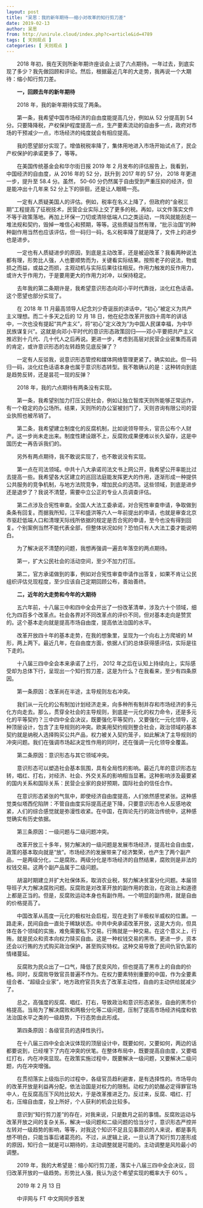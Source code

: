 ```yaml
---
layout: post
title: "吴思：我的新年期待——缩小对改革的知行剪刀差"
date: 2019-02-13
author: 吴思
from: http://unirule.cloud/index.php?c=article&id=4789
tags: [ 天则观点 ]
categories: [ 天则观点 ]
---
```


<div class="article">
 <div class="body-text">
  <p class="MsoNormal" style="text-indent:21.1pt;">
   <b>
    <span>
    </span>
   </b>
  </p>
  <p class="MsoNormal" style="text-indent:21.1pt;">
   <b>
    <span>
    </span>
   </b>
  </p>
  <p class="MsoNormal" style="text-indent:21.1pt;">
   <b>
    <span>
    </span>
   </b>
  </p>
  <p class="MsoNormal" style="text-indent:21.0pt;">
   <span>
    2018
   </span>
   年初，我在天则所新年期许座谈会上谈了六点期待。一年过去，到底实现了多少？我先做回顾和评论。然后，根据最近几年的大走势，我再说一个大期待：缩小知行剪刀差。
   <span>
   </span>
  </p>
  <p class="MsoNormal" style="text-indent:21.1pt;">
   <b>
    <span>
    </span>
   </b>
  </p>
  <p class="MsoNormal" style="text-indent:21.1pt;">
   <b>
    一，回顾去年的新年期待
    <span>
    </span>
   </b>
  </p>
  <p class="MsoNormal" style="text-indent:21.1pt;">
   <b>
    <span>
    </span>
   </b>
  </p>
  <p class="MsoNormal" style="text-indent:21.0pt;">
   <span>
    2018
   </span>
   年，我的新年期待实现了两条。
   <span>
   </span>
  </p>
  <p class="MsoNormal" style="text-indent:21.1pt;">
   <b>
    <span>
    </span>
   </b>
  </p>
  <p class="MsoNormal" style="text-indent:21.0pt;">
   第一条，我希望中国市场经济的自由度能提高几分，例如从
   <span>
    52
   </span>
   分提高到
   <span>
    54
   </span>
   分。只要降降税，产权保护程度提高一点，生产要素流动的自由多一点，政府对市场的干预减少一点，市场经济的纯度就会有相应提高。
   <span>
   </span>
  </p>
  <p class="MsoNormal" style="text-indent:21.1pt;">
   <b>
    <span>
    </span>
   </b>
  </p>
  <p class="MsoNormal" style="text-indent:21.0pt;">
   我的愿望部分实现了。增值税税率降了，集体用地进入市场开始试点了，民企产权保护的承诺更多了，等等。
   <span>
   </span>
  </p>
  <p class="MsoNormal" style="text-indent:21.1pt;">
   <b>
    <span>
    </span>
   </b>
  </p>
  <p class="MsoNormal" style="text-indent:21.0pt;">
   在美国传统基金会和华尔街日报
   <span>
    2019
   </span>
   年
   <span>
    2
   </span>
   月发布的评估报告上，我看到，中国经济的自由度，从
   <span>
    2016
   </span>
   年的
   <span>
    52
   </span>
   分，跃升到
   <span>
    2017
   </span>
   年的
   <span>
    57
   </span>
   分，
   <span>
    2018
   </span>
   年更进一步，提升至
   <span>
    58.4
   </span>
   分。虽然，
   <span>
    50-60
   </span>
   分仍然属于自由受到严重压抑的经济，但是能冲出十几年来
   <span>
    52
   </span>
   分上下的徘徊，还是让人眼睛一亮。
   <span>
   </span>
  </p>
  <p class="MsoNormal" style="text-indent:21.1pt;">
   <b>
    <span>
    </span>
   </b>
  </p>
  <p class="MsoNormal" style="text-indent:21.0pt;">
   一定有人质疑美国人的评估。例如，税率在名义上降了，但政府的“金税三期”工程提高了征税技术，民营企业实际上交了更多的税。再如，以文件落实文件不等于政策落地。再加上环保一刀切或清除低端人口之类运动，一阵风就能刮走一堆法规和契约，毁掉一堆信心和预期，等等。这些质疑当然有理，“批示治国”的种种副作用当然也应该评估，但一码归一码，名义税率降了就是降了，文件上的进步也是进步。
   <span>
   </span>
  </p>
  <p class="MsoNormal" style="text-indent:21.1pt;">
   <b>
    <span>
    </span>
   </b>
  </p>
  <p class="MsoNormal" style="text-indent:21.0pt;">
   一定也有人质疑进步的原因，到底是主动改革，还是被迫改革？我看两种说法都有理，形势比人强，人也要顺势而为，关键看实际结果。按照老子的说法，物或损之而益，或益之而损，主观动机与实际后果往往相反。作用力触发的反作用力，或许大于作用力，于是要用更大的作用力对冲，以保持稳定。
   <span>
   </span>
  </p>
  <p class="MsoNormal" style="text-indent:21.1pt;">
   <b>
    <span>
    </span>
   </b>
  </p>
  <p class="MsoNormal" style="text-indent:21.0pt;">
   去年我的第二条期许是，我希望意识形态向邓小平时代靠拢，淡化红色话语。这个愿望也部分实现了。
   <span>
   </span>
  </p>
  <p class="MsoNormal" style="text-indent:21.1pt;">
   <b>
    <span>
    </span>
   </b>
  </p>
  <p class="MsoNormal" style="text-indent:21.0pt;">
   在
   <span>
    2018
   </span>
   年
   <span>
    11
   </span>
   月最高领导人纪念刘少奇诞辰的讲话中，“初心”被定义为共产主义理想。而二十多天之后的
   <span>
    12
   </span>
   月
   <span>
    18
   </span>
   日，他在纪念改革开放四十周年的讲话中，一次也没有提起“共产主义”，将“初心”定义改为“为中国人民谋幸福，为中华民族谋复兴”。这就是向邓小平时代的意识形态政策回归——邓小平要把共产主义推迟到十几代、几十代人之后再说。更进一步，考虑到高层对民营企业密集而高调的肯定，或许意识形态的左转趋势见底反弹了？
   <span>
   </span>
  </p>
  <p class="MsoNormal" style="text-indent:21.1pt;">
   <b>
    <span>
    </span>
   </b>
  </p>
  <p class="MsoNormal" style="text-indent:21.0pt;">
   一定有人反驳我，说意识形态管控和媒体网络管理更紧了。确实如此。但一码归一码，淡化红色话语本身也属于意识形态转型。我不敢确认的是：这种转向到底是趋势反转，还是昙花一现的反弹？
   <span>
   </span>
  </p>
  <p class="MsoNormal" style="text-indent:21.1pt;">
   <b>
    <span>
    </span>
   </b>
  </p>
  <p class="MsoNormal" style="text-indent:21.0pt;">
   <span>
    2018
   </span>
   年，我的六点期待有两条没有实现。
   <span>
   </span>
  </p>
  <p class="MsoNormal" style="text-indent:21.1pt;">
   <b>
    <span>
    </span>
   </b>
  </p>
  <p class="MsoNormal" style="text-indent:21.0pt;">
   第一条，我希望别加力打压公民社会，例如让独立智库天则所能够正常运作，有一个稳定的办公场所。结果，天则所的办公室被封门了，天则咨询有限公司的营业执照也被吊销了。
   <span>
   </span>
  </p>
  <p class="MsoNormal" style="text-indent:21.1pt;">
   <b>
    <span>
    </span>
   </b>
  </p>
  <p class="MsoNormal" style="text-indent:21.0pt;">
   第二条，我希望建立制度化的反腐机制，比如说领导带头，官员公布个人财产。这一步尚未走出来。制度性建设跟不上，反腐败成果便难以长久留存，这是中国历史一再告诉我们的。
   <span>
   </span>
  </p>
  <p class="MsoNormal" style="text-indent:21.1pt;">
   <b>
    <span>
    </span>
   </b>
  </p>
  <p class="MsoNormal" style="text-indent:21.0pt;">
   另外有两点期待，我不敢说实现了，也不敢说没有实现。
   <span>
   </span>
  </p>
  <p class="MsoNormal" style="text-indent:21.1pt;">
   <b>
    <span>
    </span>
   </b>
  </p>
  <p class="MsoNormal" style="text-indent:21.0pt;">
   第一点在司法领域。中共十八大承诺司法文书上网公开，我希望公开率能比过去提高一些。我希望各大区建立的巡回法庭能发挥更大的作用，逐渐形成一种提供公共服务的竞争机制，与地方法院竞争，增加民众的选项。这些领域，到底是进步还是退步了？我说不清楚，需要中立公正的专业人员调查评估。
   <span>
   </span>
  </p>
  <p class="MsoNormal" style="text-indent:21.1pt;">
   <b>
    <span>
    </span>
   </b>
  </p>
  <p class="MsoNormal" style="text-indent:21.0pt;">
   第二点涉及合宪性审查。全国人大法工委承诺，对合宪性审查申请，争取做到条条有回复。而据我所知，江平和盛洪等六人一年前提出的申请，也就是审查北京市驱赶低端人口和清理天际线所依据的规定是否合宪的申请，至今也没有得到回复。个别案例当然不能代表全部，但整体状况如何？恐怕只有人大法工委才能说明白。
   <span>
   </span>
  </p>
  <p class="MsoNormal" style="text-indent:21.1pt;">
   <b>
    <span>
    </span>
   </b>
  </p>
  <p class="MsoNormal" style="text-indent:21.0pt;">
   为了解决说不清楚的问题，我想再强调一遍去年落空的两点期待。
   <span>
   </span>
  </p>
  <p class="MsoNormal" style="text-indent:21.1pt;">
   <b>
    <span>
    </span>
   </b>
  </p>
  <p class="MsoNormal" style="text-indent:21.0pt;">
   第一，扩大公民社会的活动空间，至少不加力打压。
   <span>
   </span>
  </p>
  <p class="MsoNormal" style="text-indent:21.1pt;">
   <b>
    <span>
    </span>
   </b>
  </p>
  <p class="MsoNormal" style="text-indent:21.0pt;">
   第二，官方承诺做到的事，例如对合宪性审查申请作出答复，如果不肯让公民组织评估兑现程度，至少应该自己定期回顾公布，善始善终。
   <span>
   </span>
  </p>
  <p class="MsoNormal" style="text-indent:21.1pt;">
   <b>
    <span>
    </span>
   </b>
  </p>
  <p class="MsoNormal" style="text-indent:21.1pt;">
   <b>
    二，近年的大走势和今年的大期待
    <span>
    </span>
   </b>
  </p>
  <p class="MsoNormal" style="text-indent:21.1pt;">
   <b>
    <span>
    </span>
   </b>
  </p>
  <p class="MsoNormal" style="text-indent:21.0pt;">
   五六年前，十八届三中和四中全会开出了一份改革清单，涉及六十个领域，细化为四百多个改革点。社会各界对不同改革点的评价不同，但对基本走向是赞赏的。这个基本走向就是提高市场自由度，提高依法治国的水平。
   <span>
   </span>
  </p>
  <p class="MsoNormal" style="text-indent:21.1pt;">
   <b>
    <span>
    </span>
   </b>
  </p>
  <p class="MsoNormal" style="text-indent:21.0pt;">
   改革开放四十年的基本走势，在我的想象里，呈现为一个向右上方爬坡的
   <span>
    M
   </span>
   形，两上两下。最近几年，在自由度方面，依据人们的总体获得感评估，实际是往下走的。
   <span>
   </span>
  </p>
  <p class="MsoNormal" style="text-indent:21.1pt;">
   <b>
    <span>
    </span>
   </b>
  </p>
  <p class="MsoNormal" style="text-indent:21.0pt;">
   十八届三四中全会本来承诺了上行，
   <span>
    2012
   </span>
   年之后在认知上持续向上，实际感受却为总体下行，呈现出一个知行剪刀差，这是为什么？在我看来，至少有四条原因。
   <span>
   </span>
  </p>
  <p class="MsoNormal" style="text-indent:21.1pt;">
   <b>
    <span>
    </span>
   </b>
  </p>
  <p class="MsoNormal" style="text-indent:21.0pt;">
   第一条原因：改革尚在半途，主导规则左右冲突。
   <span>
   </span>
  </p>
  <p class="MsoNormal" style="text-indent:21.1pt;">
   <b>
    <span>
    </span>
   </b>
  </p>
  <p class="MsoNormal" style="text-indent:21.0pt;">
   我们从一元化的公有制加计划经济走来，向多种所有制并存和市场经济的多元化方向走去。那么，贯穿全社会的主导规则，到底是一元化的权力命令，还是多元化的平等契约？三中四中全会决议，既要强化平等契约，又要强化一元化领导，这种顶层设计，包含了主导规则的冲突。欧美用契约规则整合社会，政治领域的基本契约就是纳税人选择购买公共产品，权力被关入契约笼子，如此解决了主导规则的冲突问题。我们在强调市场起决定性作用的同时，还在强调一元化领导全覆盖。
   <span>
   </span>
  </p>
  <p class="MsoNormal" style="text-indent:21.1pt;">
   <b>
    <span>
    </span>
   </b>
  </p>
  <p class="MsoNormal" style="text-indent:21.0pt;">
   第二条原因：意识形态与其它领域冲突。
   <span>
   </span>
  </p>
  <p class="MsoNormal" style="text-indent:21.1pt;">
   <b>
    <span>
    </span>
   </b>
  </p>
  <p class="MsoNormal" style="text-indent:21.0pt;">
   意识形态可以塑造社会基本氛围，具有全局性的影响。最近几年的意识形态左转，唱红、打右，对经济、社会、外交关系的影响相当显著。这种影响涉及最要紧的国内关系和国际关系：民营企业家的良好预期，国际社会的信任合作。
   <span>
   </span>
  </p>
  <p class="MsoNormal" style="text-indent:21.1pt;">
   <b>
    <span>
    </span>
   </b>
  </p>
  <p class="MsoNormal" style="text-indent:21.0pt;">
   在意识形态紧张的气氛中，即使经济自由度提高，人们依然感觉紧张。这种感觉类似塔西佗陷阱：不管自由度实际提高还是下降，只要意识形态令人反感地收紧，人们的综合感觉就是弥漫性收紧。在中国，在舆论先行的政治传统中，这种感觉确实有历史依据。
   <span>
   </span>
  </p>
  <p class="MsoNormal" style="text-indent:21.1pt;">
   <b>
    <span>
    </span>
   </b>
  </p>
  <p class="MsoNormal" style="text-indent:21.0pt;">
   第三条原因：一级问题与二级问题冲突。
   <span>
   </span>
  </p>
  <p class="MsoNormal" style="text-indent:21.1pt;">
   <b>
    <span>
    </span>
   </b>
  </p>
  <p class="MsoNormal" style="text-indent:21.0pt;">
   改革开放三十多年，努力解决的一级问题是发展市场经济，提高社会自由度，政策的基本取向就是“放”。市场经济的发展带来了经济繁荣，也产生了两个副产品，一是两级分化，二是腐败。两级分化是市场经济的自然结果，腐败则是非法的权钱交易。这两个副产品属于二级问题。
   <span>
   </span>
  </p>
  <p class="MsoNormal" style="text-indent:21.1pt;">
   <b>
    <span>
    </span>
   </b>
  </p>
  <p class="MsoNormal" style="text-indent:21.0pt;">
   胡温时期建立并扩大社保体系，取消农业税，努力解决贫富分化问题。本届领导班子大力解决腐败问题。反腐败是对改革开放的副作用的救治，在政治上和道德上都是正当的。但是，反腐败运动本身也有副作用。一个明显的副作用，就是自由的价格提高了。
   <span>
   </span>
  </p>
  <p class="MsoNormal" style="text-indent:21.1pt;">
   <b>
    <span>
    </span>
   </b>
  </p>
  <p class="MsoNormal" style="text-indent:21.0pt;">
   中国改革从高度一元化的极权社会启程，现在走到了半极权半威权的位置。一路走来，民间自由一直处于稀缺状态。中共中央承诺改革开放，这是大方向，但具体在各个领域的实施，难免需要私下交易。行贿就是一种交易。在这个意义上，行贿，就是民众和资本向权力赎买自由。这是一种权钱交易的黑市。更进一步，资本还会以行贿的方式购买政治保护，甚至购买特权。这种交易导致了民间仇官仇富的情绪蔓延。
   <span>
   </span>
  </p>
  <p class="MsoNormal" style="text-indent:21.1pt;">
   <b>
    <span>
    </span>
   </b>
  </p>
  <p class="MsoNormal" style="text-indent:21.0pt;">
   反腐败为民众出了一口气，降低了民变风险，但也提高了黑市上的自由的价格。同时，反腐败导致官员普遍不作为。在权力要素特别重要的中国，作为全要素组合者、“超级企业家”，地方政府官员失去了改革主动性，自由的主动供给就减少了。
   <span>
   </span>
  </p>
  <p class="MsoNormal" style="text-indent:21.1pt;">
   <b>
    <span>
    </span>
   </b>
  </p>
  <p class="MsoNormal" style="text-indent:21.0pt;">
   总之，高强度的反腐、唱红、打右，导致政治和意识形态紧张，自由的黑市价格提高。当局为了解决腐败和两极分化等二级问题，压制了提高市场经济纯度和依法治国水平之类的一级趋势，下行态势由此形成。
   <span>
   </span>
  </p>
  <p class="MsoNormal" style="text-indent:21.1pt;">
   <b>
    <span>
    </span>
   </b>
  </p>
  <p class="MsoNormal" style="text-indent:21.0pt;">
   第四条原因：各级官员的选择性执行。
   <span>
   </span>
  </p>
  <p class="MsoNormal" style="text-indent:21.1pt;">
   <b>
    <span>
    </span>
   </b>
  </p>
  <p class="MsoNormal" style="text-indent:21.0pt;">
   在十八届三四中全会决议体现的顶层设计中，既要如何，又要如何，两边的话都要说到，已经埋下了内在冲突的伏笔。在整体布局中，既要提高自由度，又要唱红打右，内在冲突显现。在政策实施过程中，既要解决一级问题，又要解决二级问题，内在冲突增强。
   <span>
   </span>
  </p>
  <p class="MsoNormal" style="text-indent:21.1pt;">
   <b>
    <span>
    </span>
   </b>
  </p>
  <p class="MsoNormal" style="text-indent:21.0pt;">
   在贯彻落实上级指示的过程中，各级官员趋利避害，是有选择性的。市场导向的改革开放是利益再分配，依法治国是对权力的限制。动权力的奶酪必定得罪官场中人，在反腐高压下风险比较大，于是改革推进乏力。反过来，反腐、唱红、打右，压缩自由度，投上所好，个人获利的机会比较多。
   <span>
   </span>
  </p>
  <p class="MsoNormal" style="text-indent:21.1pt;">
   <b>
    <span>
    </span>
   </b>
  </p>
  <p class="MsoNormal" style="text-indent:21.0pt;">
   意识到“知行剪刀差”的存在，对我来说，只是数月之前的事情。反腐败运动与改革开放之间的复杂关系，解决一级问题和二级问题的恰当分寸，意识形态严控并左转对一级趋势的影响，等等，对我这个知识不足且见事颇迟的人来说，都是事先想不明白，只能当事后诸葛亮的。不过，从逻辑上说，一旦认清了知行剪刀差形成的原因，知行合一就是可以期待的，主动调整就是可能的。主动调整是风险最小的调整。
   <span>
   </span>
  </p>
  <p class="MsoNormal" style="text-indent:21.1pt;">
   <b>
    <span>
    </span>
   </b>
  </p>
  <p class="MsoNormal" style="text-indent:21.0pt;">
   <span>
    2019
   </span>
   年，我的大希望是：缩小知行剪刀差，落实十八届三四中全会决议，回归改革开放的一级趋势。形势比人强，我认为这个希望实现的概率大于
   <span>
    60%
   </span>
   。
   <span>
   </span>
  </p>
  <p class="MsoNormal" style="text-indent:21.1pt;">
   <b>
    <span>
    </span>
   </b>
  </p>
  <p class="MsoNormal" style="text-indent:21.0pt;">
   <span>
   </span>
  </p>
  <p class="MsoNormal" style="text-indent:21.0pt;">
   <span>
    2019
   </span>
   年
   <span>
    2
   </span>
   月
   <span>
    13
   </span>
   日
   <span>
   </span>
  </p>
  <p class="MsoNormal" style="text-indent:21.0pt;">
   中评网与
   <span>
    FT
   </span>
   中文网同步首发
   <span>
   </span>
  </p>
 </div>
</div>

